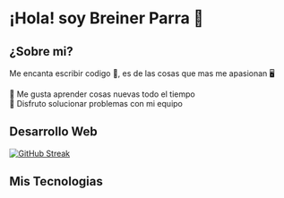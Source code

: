 # ¡Hola! soy Breiner Parra 👋

## ¿Sobre mi?
Me encanta escribir codigo 🤖, es de las cosas que mas me apasionan 🖥️ 

🥠 Me gusta aprender cosas nuevas todo el tiempo 
</br>
💯 Disfruto solucionar problemas con mi equipo 
</br>

## Desarrollo Web 
<a href="https://git.io/streak-stats"><img src="https://streak-stats.demolab.com?user=brin29&theme=dark&locale=es&exclude_days=Sun%2CMon%2CTue%2CWed%2CThu%2CFri%2CSat&hide_total_contributions=true" alt="GitHub Streak" /></a>

## Mis Tecnologias 



